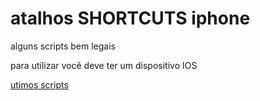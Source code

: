 # atalhos SHORTCUTS iphone
 alguns scripts bem legais
  
 para utilizar você deve ter um dispositivo IOS
 
 [utimos scripts]("https://github.com/PauloCesar0073/atalhos-SHORTCUTS-iphone/tree/a24c4ce1901b1dff66edcc076d55f422a62896bb/organize%20seus%20estudos")
